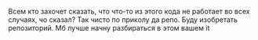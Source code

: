 Всем кто захочет сказать, что что-то из этого кода не работает во всех случаях, чо сказал?
Так чисто по приколу да репо. Буду изобретать репозиторий. Мб лучше начну разбираться в этом вашем it
